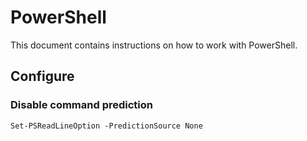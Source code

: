 # PowerShell

This document contains instructions on how to work with PowerShell.

## Configure

### Disable command prediction

```pwsh
Set-PSReadLineOption -PredictionSource None
```
